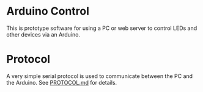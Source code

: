 # Arduino Control

This is prototype software for using a PC or web server to control LEDs and other devices via an Arduino.

# Protocol

A very simple serial protocol is used to communicate between the PC and the Arduino. See [PROTOCOL.md](PROTOCOL.md) for details.
